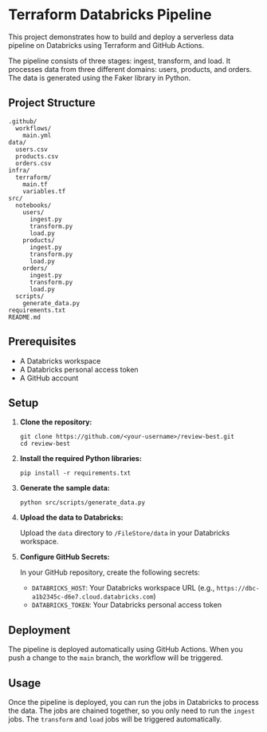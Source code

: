 # Terraform Databricks Pipeline

This project demonstrates how to build and deploy a serverless data pipeline on Databricks using Terraform and GitHub Actions.

The pipeline consists of three stages: ingest, transform, and load. It processes data from three different domains: users, products, and orders. The data is generated using the Faker library in Python.

## Project Structure

```
.github/
  workflows/
    main.yml
data/
  users.csv
  products.csv
  orders.csv
infra/
  terraform/
    main.tf
    variables.tf
src/
  notebooks/
    users/
      ingest.py
      transform.py
      load.py
    products/
      ingest.py
      transform.py
      load.py
    orders/
      ingest.py
      transform.py
      load.py
  scripts/
    generate_data.py
requirements.txt
README.md
```

## Prerequisites

*   A Databricks workspace
*   A Databricks personal access token
*   A GitHub account

## Setup

1.  **Clone the repository:**

    ```
    git clone https://github.com/<your-username>/review-best.git
    cd review-best
    ```

2.  **Install the required Python libraries:**

    ```
    pip install -r requirements.txt
    ```

3.  **Generate the sample data:**

    ```
    python src/scripts/generate_data.py
    ```

4.  **Upload the data to Databricks:**

    Upload the `data` directory to `/FileStore/data` in your Databricks workspace.



6.  **Configure GitHub Secrets:**

    In your GitHub repository, create the following secrets:

    *   `DATABRICKS_HOST`: Your Databricks workspace URL (e.g., `https://dbc-a1b2345c-d6e7.cloud.databricks.com`)
    *   `DATABRICKS_TOKEN`: Your Databricks personal access token

## Deployment

The pipeline is deployed automatically using GitHub Actions. When you push a change to the `main` branch, the workflow will be triggered.

## Usage

Once the pipeline is deployed, you can run the jobs in Databricks to process the data. The jobs are chained together, so you only need to run the `ingest` jobs. The `transform` and `load` jobs will be triggered automatically.